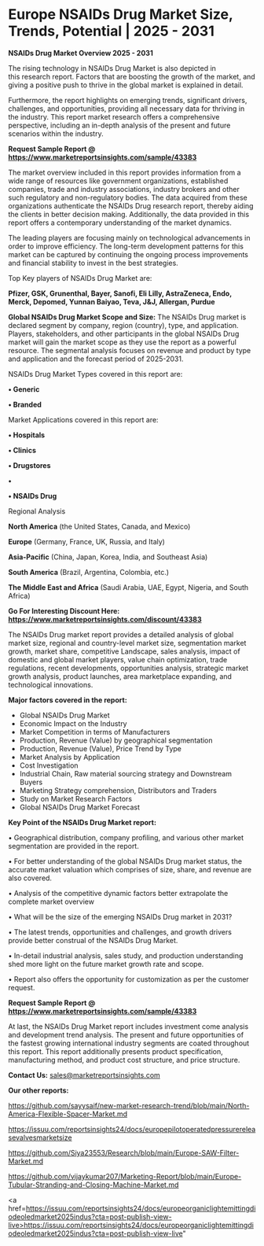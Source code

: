 # Europe NSAIDs Drug Market Size, Trends, Potential | 2025 - 2031

<Strong> NSAIDs Drug Market Overview 2025 - 2031</strong>

The rising technology in NSAIDs Drug Market is also depicted in this research report. Factors that are boosting the growth of the market, and giving a positive push to thrive in the global market is explained in detail.

Furthermore, the report highlights on emerging trends, significant drivers, challenges, and opportunities, providing all necessary data for thriving in the industry. This report market research offers a comprehensive perspective, including an in-depth analysis of the present and future scenarios within the industry.

<strong>Request Sample Report @ <a href=https://www.marketreportsinsights.com/sample/43383>https://www.marketreportsinsights.com/sample/43383</a></strong>

The market overview included in this report provides information from a wide range of resources like government organizations, established companies, trade and industry associations, industry brokers and other such regulatory and non-regulatory bodies. The data acquired from these organizations authenticate the NSAIDs Drug research report, thereby aiding the clients in better decision making. Additionally, the data provided in this report offers a contemporary understanding of the market dynamics.

The leading players are focusing mainly on technological advancements in order to improve efficiency. The long-term development patterns for this market can be captured by continuing the ongoing process improvements and financial stability to invest in the best strategies.

Top Key players of NSAIDs Drug Market are:

<strong>Pfizer, GSK, Grunenthal, Bayer, Sanofi, Eli Lilly, AstraZeneca, Endo, Merck, Depomed, Yunnan Baiyao, Teva, J&J, Allergan, Purdue</strong>

<strong><b>Global NSAIDs Drug Market Scope and Size:</b></strong>
The NSAIDs Drug market is declared segment by company, region (country), type, and application. Players, stakeholders, and other participants in the global NSAIDs Drug market will gain the market scope as they use the report as a powerful resource. The segmental analysis focuses on revenue and product by type and application and the forecast period of 2025-2031.

NSAIDs Drug Market Types covered in this report are:

<strong>•  Generic

•  Branded</strong>

Market Applications covered in this report are:

<strong>•  Hospitals

•  Clinics

•  Drugstores

•  

•  NSAIDs Drug</strong> 

Regional Analysis

<strong>North America</strong> (the United States, Canada, and Mexico)

<strong>Europe</strong> (Germany, France, UK, Russia, and Italy)

<strong>Asia-Pacific</strong> (China, Japan, Korea, India, and Southeast Asia)

<strong>South America</strong> (Brazil, Argentina, Colombia, etc.)

<strong>The Middle East and Africa</strong> (Saudi Arabia, UAE, Egypt, Nigeria, and South Africa)

<strong>Go For Interesting Discount Here: <a href=https://www.marketreportsinsights.com/discount/43383>https://www.marketreportsinsights.com/discount/43383</a></strong>

The NSAIDs Drug market report provides a detailed analysis of global market size, regional and country-level market size, segmentation market growth, market share, competitive Landscape, sales analysis, impact of domestic and global market players, value chain optimization, trade regulations, recent developments, opportunities analysis, strategic market growth analysis, product launches, area marketplace expanding, and technological innovations.

<strong><b>Major factors covered in the report:</b></strong>
<ul>
  <li>Global NSAIDs Drug Market </li>
  <li>Economic Impact on the Industry</li>
  <li>Market Competition in terms of Manufacturers</li>
  <li>Production, Revenue (Value) by geographical segmentation</li>
  <li>Production, Revenue (Value), Price Trend by Type</li>
  <li>Market Analysis by Application</li>
  <li>Cost Investigation</li>
  <li>Industrial Chain, Raw material sourcing strategy and Downstream Buyers</li>
  <li>Marketing Strategy comprehension, Distributors and Traders</li>
  <li>Study on Market Research Factors</li>
  <li>Global NSAIDs Drug Market Forecast</li>
</ul>

<strong><b>Key Point of the NSAIDs Drug Market report:</b></strong>

• Geographical distribution, company profiling, and various other market segmentation are provided in the report.

• For better understanding of the global NSAIDs Drug market status, the accurate market valuation which comprises of size, share, and revenue are also covered.

• Analysis of the competitive dynamic factors better extrapolate the complete market overview

• What will be the size of the emerging NSAIDs Drug market in 2031?

• The latest trends, opportunities and challenges, and growth drivers provide better construal of the NSAIDs Drug Market.

• In-detail industrial analysis, sales study, and production understanding shed more light on the future market growth rate and scope.

• Report also offers the opportunity for customization as per the customer request.

<strong>Request Sample Report @ <a href=https://www.marketreportsinsights.com/sample/43383>https://www.marketreportsinsights.com/sample/43383</a></strong>

At last, the NSAIDs Drug Market report includes investment come analysis and development trend analysis. The present and future opportunities of the fastest growing international industry segments are coated throughout this report. This report additionally presents product specification, manufacturing method, and product cost structure, and price structure.

<strong>Contact Us:</strong>
sales@marketreportsinsights.com

<strong>Our other reports:</strong>

<a href=https://github.com/sayysaif/new-market-research-trend/blob/main/North-America-Flexible-Spacer-Market.md>https://github.com/sayysaif/new-market-research-trend/blob/main/North-America-Flexible-Spacer-Market.md</a>

<a href=https://issuu.com/reportsinsights24/docs/europepilotoperatedpressurereleasevalvesmarketsize>https://issuu.com/reportsinsights24/docs/europepilotoperatedpressurereleasevalvesmarketsize</a>

<a href=https://github.com/Siya23553/Research/blob/main/Europe-SAW-Filter-Market.md>https://github.com/Siya23553/Research/blob/main/Europe-SAW-Filter-Market.md</a>

<a href=https://github.com/vijaykumar207/Marketing-Report/blob/main/Europe-Tubular-Stranding-and-Closing-Machine-Market.md>https://github.com/vijaykumar207/Marketing-Report/blob/main/Europe-Tubular-Stranding-and-Closing-Machine-Market.md</a>

<a href=https://issuu.com/reportsinsights24/docs/europeorganiclightemittingdiodeoledmarket2025indus?cta=post-publish-view-live>https://issuu.com/reportsinsights24/docs/europeorganiclightemittingdiodeoledmarket2025indus?cta=post-publish-view-live</a>"
